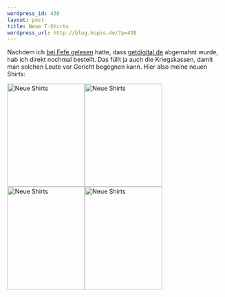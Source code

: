 ```yaml
--- 
wordpress_id: 438
layout: post
title: Neue T-Shirts
wordpress_url: http://blog.kopis.de/?p=438
---
```

Nachdem ich <a href="http://blog.fefe.de/?ts=b3a06414">bei Fefe gelesen</a> hatte, dass <a href="http://getdigital.de">getdigital.de</a> abgemahnt wurde, hab ich direkt nochmal bestellt. Das füllt ja auch die Kriegskassen, damit man solchen Leute vor Gericht begegnen kann. Hier also meine neuen Shirts:

<a title="Neue Shirts by cringe, on Flickr" href="http://www.flickr.com/photos/cringe/5468110269/"><img src="http://farm6.static.flickr.com/5137/5468110269_d8d1f46238_m.jpg" alt="Neue Shirts" width="180" height="240" /></a><a title="Neue Shirts by cringe, on Flickr" href="http://www.flickr.com/photos/cringe/5468705876/"><img src="http://farm6.static.flickr.com/5213/5468705876_6d7f5f252e_m.jpg" alt="Neue Shirts" width="180" height="240" /></a><a title="Neue Shirts by cringe, on Flickr" href="http://www.flickr.com/photos/cringe/5468110057/"><img src="http://farm6.static.flickr.com/5139/5468110057_c4aea43282_m.jpg" alt="Neue Shirts" width="180" height="240" /></a><a title="Neue Shirts by cringe, on Flickr" href="http://www.flickr.com/photos/cringe/5468705254/"><img src="http://farm6.static.flickr.com/5137/5468705254_b853432d1f_m.jpg" alt="Neue Shirts" width="180" height="240" /></a>
